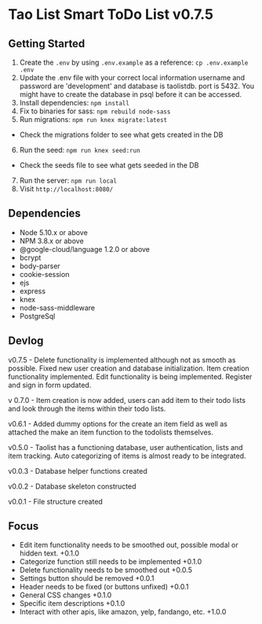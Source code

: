# Tao List Smart ToDo List v0.7.5

## Getting Started

1. Create the `.env` by using `.env.example` as a reference: `cp .env.example .env`
2. Update the .env file with your correct local information username and password are 'development' and database is taolistdb. port is 5432. You might have to create the database in psql before it can be accessed.
3. Install dependencies: `npm install`
4. Fix to binaries for sass: `npm rebuild node-sass`
5. Run migrations: `npm run knex migrate:latest`
  - Check the migrations folder to see what gets created in the DB
6. Run the seed: `npm run knex seed:run`
  - Check the seeds file to see what gets seeded in the DB
7. Run the server: `npm run local`
8. Visit `http://localhost:8080/`

## Dependencies

- Node 5.10.x or above
- NPM 3.8.x or above
- @google-cloud/language 1.2.0 or above
- bcrypt
- body-parser
- cookie-session
- ejs
- express
- knex
- node-sass-middleware
- PostgreSql

## Devlog

v0.7.5 - Delete functionality is implemented although not as smooth as possible. Fixed new user creation and database initialization. Item creation functionality implemented. Edit functionality is being implemented. Register and sign in form updated.

v 0.7.0 - Item creation is now added, users can add item to their todo lists and look through the items within their todo lists.

v0.6.1 - Added dummy options for the create an item field as well as attached the make an item function to the todolists themselves.

v0.5.0 - Taolist has a functioning database, user authentication, lists and item tracking. Auto categorizing of items is almost ready to be integrated.

v0.0.3 - Database helper functions created

v0.0.2 - Database skeleton constructed

v0.0.1 - File structure created

## Focus

 - Edit item functionality needs to be smoothed out, possible modal or hidden text. +0.1.0
 - Categorize function still needs to be implemented +0.1.0
 - Delete functionality needs to be smoothed out +0.0.5
 - Settings button should be removed +0.0.1
 - Header needs to be fixed (or buttons unfixed) +0.0.1
 - General CSS changes +0.1.0
 - Specific item descriptions +0.1.0
 - Interact with other apis, like amazon, yelp, fandango, etc. +1.0.0

